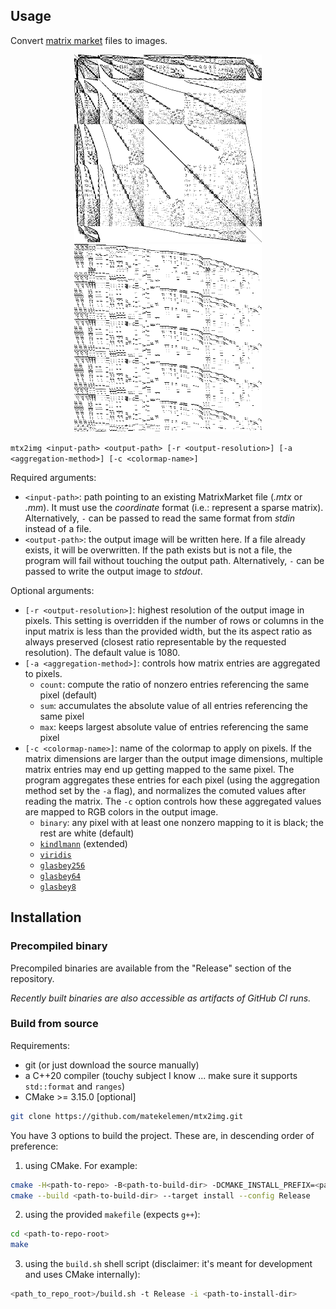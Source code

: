 ## Usage

Convert [matrix market](https://math.nist.gov/MatrixMarket/formats.html#MMformat) files to images.

<p align="center">
<img src=".github/assets/cube_isoparametric_quadratic_tets.png" width=300/> <img src=".github/assets/rbs480a.png" width=300/>
</p>

`mtx2img <input-path> <output-path> [-r <output-resolution>] [-a <aggregation-method>] [-c <colormap-name>]`

Required arguments:
- `<input-path>`: path pointing to an existing MatrixMarket file (*.mtx* or *.mm*). It must use the *coordinate* format (i.e.: represent a sparse matrix). Alternatively, `-` can be passed to read the same format from *stdin* instead of a file.
- `<output-path>`: the output image will be written here. If a file already exists, it will be overwritten. If the path exists but is not a file, the program will fail without touching the output path. Alternatively, `-` can be passed to write the output image to *stdout*.

Optional arguments:
- `[-r <output-resolution>]`: highest resolution of the output image in pixels. This setting is overridden if the number of rows or columns in the input matrix is less than the provided width, but the its aspect ratio as always preserved (closest ratio representable by the requested resolution). The default value is 1080.
- `[-a <aggregation-method>]`: controls how matrix entries are aggregated to pixels.
   - `count`: compute the ratio of nonzero entries referencing the same pixel (default)
   - `sum`: accumulates the absolute value of all entries referencing the same pixel
   - `max`: keeps largest absolute value of entries referencing the same pixel
- `[-c <colormap-name>]`: name of the colormap to apply on pixels. If the matrix dimensions are larger than the output image dimensions, multiple matrix entries may end up getting mapped to the same pixel. The program aggregates these entries for each pixel (using the aggregation method set by the `-a` flag), and normalizes the comuted values after reading the matrix. The `-c` option controls how these aggregated values are mapped to RGB colors in the output image.
   - `binary`: any pixel with at least one nonzero mapping to it is black; the rest are white (default)
   - [`kindlmann`](https://www.kennethmoreland.com/color-advice/#extended-kindlmann) (extended)
   - [`viridis`](https://www.kennethmoreland.com/color-advice/#viridis)
   - [`glasbey256`](https://strathprints.strath.ac.uk/30312/1/colorpaper_2006.pdf)
   - [`glasbey64`](https://strathprints.strath.ac.uk/30312/1/colorpaper_2006.pdf)
   - [`glasbey8`](https://strathprints.strath.ac.uk/30312/1/colorpaper_2006.pdf)

## Installation

### Precompiled binary

Precompiled binaries are available from the "Release" section of the repository.

*Recently built binaries are also accessible as artifacts of GitHub CI runs.*

### Build from source

Requirements:
- git (or just download the source manually)
- a C++20 compiler (touchy subject I know ... make sure it supports `std::format` and `ranges`)
- CMake >= 3.15.0 [optional]

```bash
git clone https://github.com/matekelemen/mtx2img.git
```

You have 3 options to build the project. These are, in descending order of preference:
1) using CMake. For example:
```bash
cmake -H<path-to-repo> -B<path-to-build-dir> -DCMAKE_INSTALL_PREFIX=<path-to-install-dir>
cmake --build <path-to-build-dir> --target install --config Release
```
2) using the provided `makefile` (expects `g++`):
```bash
cd <path-to-repo-root>
make
```
3) using the `build.sh` shell script (disclaimer: it's meant for development and uses CMake internally):
```bash
<path_to_repo_root>/build.sh -t Release -i <path-to-install-dir>
```
